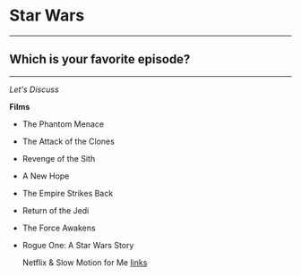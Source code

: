 # Star Wars
------
## Which is your favorite episode?
------

*Let's Discuss*

**Films**

* The Phantom Menace
* The Attack of the Clones
* Revenge of the Sith
* A New Hope
* The Empire Strikes Back
* Return of the Jedi
* The Force Awakens
* Rogue One: A Star Wars Story

    Netflix & Slow Motion for Me
[links](http://www.starwars.com/films)

